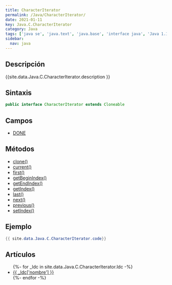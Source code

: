```yaml
---
title: CharacterIterator
permalink: /Java/CharacterIterator/
date: 2021-01-11
key: Java.C.CharacterIterator
category: Java
tags: ['java se', 'java.text', 'java.base', 'interface java', 'Java 1.1']
sidebar: 
  nav: java
---
```


## Descripción
{{site.data.Java.C.CharacterIterator.description }}

## Sintaxis
~~~java
public interface CharacterIterator extends Cloneable
~~~

## Campos
* [DONE](/Java/CharacterIterator/DONE/)

## Métodos
* [clone()](/Java/CharacterIterator/clone/)
* [current()](/Java/CharacterIterator/current/)
* [first()](/Java/CharacterIterator/first/)
* [getBeginIndex()](/Java/CharacterIterator/getBeginIndex/)
* [getEndIndex()](/Java/CharacterIterator/getEndIndex/)
* [getIndex()](/Java/CharacterIterator/getIndex/)
* [last()](/Java/CharacterIterator/last/)
* [next()](/Java/CharacterIterator/next/)
* [previous()](/Java/CharacterIterator/previous/)
* [setIndex()](/Java/CharacterIterator/setIndex/)

## Ejemplo
~~~java
{{ site.data.Java.C.CharacterIterator.code}}
~~~

## Artículos
<ul>
{%- for _ldc in site.data.Java.C.CharacterIterator.ldc -%}
   <li>
       <a href="{{_ldc['url'] }}">{{ _ldc['nombre'] }}</a>
   </li>
{%- endfor -%}
</ul>
